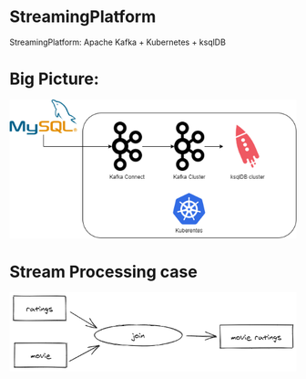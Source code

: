 # StreamingPlatform
StreamingPlatform: Apache Kafka + Kubernetes + ksqlDB

# Big Picture:

<p align="center"> 
<img src="diagrams/StreamingPlatform.png">
</p>


# Stream Processing case

<p align="center"> 
<img src="diagrams/movie_ratings_join.png">
</p>
